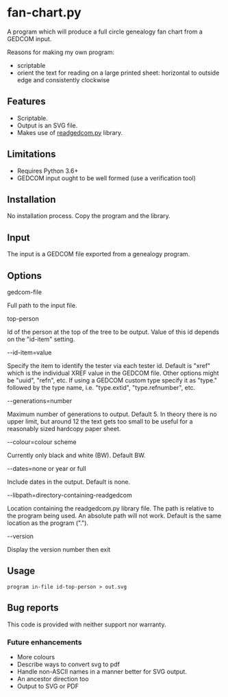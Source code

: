 # fan-chart.py

A program which will produce a full circle genealogy fan chart from a GEDCOM input.

Reasons for making my own program:

- scriptable
- orient the text for reading on a large printed sheet: horizontal to outside edge and consistently clockwise

## Features

- Scriptable.
- Output is an SVG file.
- Makes use of [readgedcom.py](https://github.com/johnandrea/readgedcom) library.

## Limitations

- Requires Python 3.6+
- GEDCOM input ought to be well formed (use a verification tool)

## Installation

No installation process. Copy the program and the library.

## Input

The input is a GEDCOM file exported from a genealogy program.

## Options

gedcom-file

Full path to the input file.

top-person

Id of the person at the top of the tree to be output. Value of this id depends on the "id-item" setting.

--id-item=value

Specify the item to identify the tester via each tester id. Default is "xref" which is the individual
XREF value in the GEDCOM file.
Other options might be "uuid", "refn", etc. If using a GEDCOM custom type specify it as "type." followed by
the type name, i.e. "type.extid", "type.refnumber", etc.

--generations=number

Maximum number of generations to output. Default 5.
In theory there is no upper limit, but around 12 the text gets too small to be useful for a reasonably
sized hardcopy paper sheet.

--colour=colour scheme

Currently only black and white (BW). Default BW.

--dates=none or year or full

Include dates in the output. Default is none.

--libpath=directory-containing-readgedcom

Location containing the readgedcom.py library file. The path is relative to the program being used. An absolute path will not work. Default is the same location as the program (".").

--version 

Display the version number then exit

## Usage

```
program in-file id-top-person > out.svg
```

## Bug reports

This code is provided with neither support nor warranty.

### Future enhancements

- More colours
- Describe ways to convert svg to pdf
- Handle non-ASCII names in a manner better for SVG output.
- An ancestor direction too
- Output to SVG or PDF

